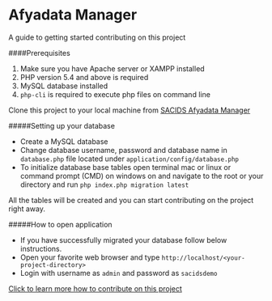 # Afyadata Manager

A guide to getting started contributing on this project

####Prerequisites
1. Make sure you have Apache server or XAMPP installed
2. PHP version 5.4 and above is required
3. MySQL database installed
4. `php-cli` is required to execute php files on command line 
 
 
Clone this project to your local machine from [SACIDS Afyadata Manager](https://github.com/sacids/afyadata)

#####Setting up your database
 - Create a MySQL database
 - Change database username, password and database name in `database.php` file located under `application/config/database.php`
 - To initialize database base tables open terminal mac or linux or command prompt (CMD) on windows on and navigate to the root or your directory and run `php index.php migration latest`

All the tables will be created and you can start contributing on the project right away.


#####How to open application 
* If you have successfully migrated your database follow below instructions.
* Open your favorite web browser and type `http://localhost/<your-project-directory>`
* Login with username as `admin` and password as `sacidsdemo`

[Click to learn more how to contribute on this project](https://github.com/sacids/afyadata/blob/master/contributing.md)


